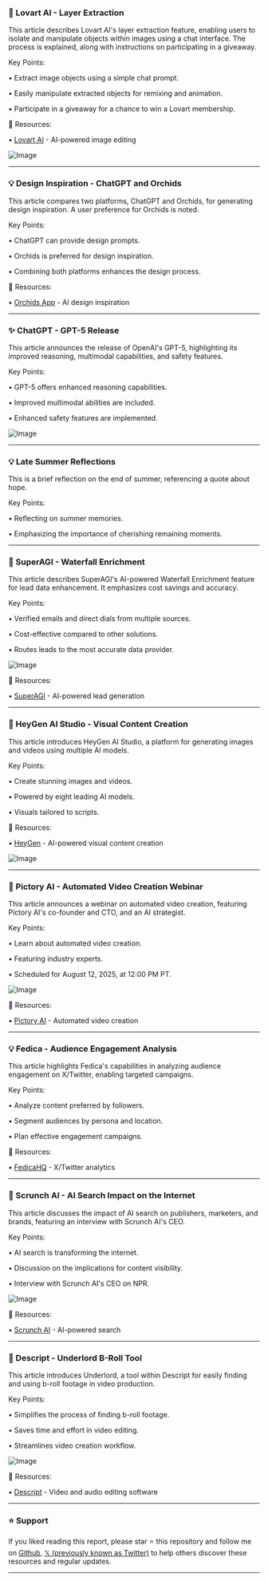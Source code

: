 ### 🤖 Lovart AI - Layer Extraction

This article describes Lovart AI's layer extraction feature, enabling users to isolate and manipulate objects within images using a chat interface.  The process is explained, along with instructions on participating in a giveaway.

Key Points:

• Extract image objects using a simple chat prompt.


• Easily manipulate extracted objects for remixing and animation.


• Participate in a giveaway for a chance to win a Lovart membership.



🔗 Resources:

• [Lovart AI](https://x.com/lovart_ai) - AI-powered image editing


![Image](https://pbs.twimg.com/amplify_video_thumb/1953924889750253569/img/8HUydx--p8ZQjm8s.jpg)


---

### 💡 Design Inspiration - ChatGPT and Orchids

This article compares two platforms, ChatGPT and Orchids, for generating design inspiration. A user preference for Orchids is noted.

Key Points:

• ChatGPT can provide design prompts.


• Orchids is preferred for design inspiration.


• Combining both platforms enhances the design process.



🔗 Resources:

• [Orchids App](https://x.com/orchidsapp) - AI design inspiration


---

### ✨ ChatGPT - GPT-5 Release

This article announces the release of OpenAI's GPT-5, highlighting its improved reasoning, multimodal capabilities, and safety features.

Key Points:

• GPT-5 offers enhanced reasoning capabilities.


• Improved multimodal abilities are included.


• Enhanced safety features are implemented.



![Image](https://pbs.twimg.com/media/Gx2yIu1WkAAlmGX?format=jpg&name=small)


---

### 💡 Late Summer Reflections

This is a brief reflection on the end of summer, referencing a quote about hope.

Key Points:

• Reflecting on summer memories.


• Emphasizing the importance of cherishing remaining moments.



---

### 🤖 SuperAGI - Waterfall Enrichment

This article describes SuperAGI's AI-powered Waterfall Enrichment feature for lead data enhancement.  It emphasizes cost savings and accuracy.

Key Points:

• Verified emails and direct dials from multiple sources.


• Cost-effective compared to other solutions.


• Routes leads to the most accurate data provider.



![Image](https://pbs.twimg.com/media/GxwrbHqW4AEmSoO?format=jpg&name=small)

🔗 Resources:

• [SuperAGI](https://x.com/_superAGI) - AI-powered lead generation


---

### 🚀 HeyGen AI Studio - Visual Content Creation

This article introduces HeyGen AI Studio, a platform for generating images and videos using multiple AI models.

Key Points:

• Create stunning images and videos.


• Powered by eight leading AI models.


• Visuals tailored to scripts.


🔗 Resources:

• [HeyGen](https://x.com/HeyGen_Official) - AI-powered visual content creation


![Image](https://pbs.twimg.com/amplify_video_thumb/1953480974882504704/img/RJUbtTsiUPCXCANc.jpg)


---

### 🚀 Pictory AI - Automated Video Creation Webinar

This article announces a webinar on automated video creation, featuring Pictory AI's co-founder and CTO, and an AI strategist.

Key Points:

• Learn about automated video creation.


• Featuring industry experts.


• Scheduled for August 12, 2025, at 12:00 PM PT.



![Image](https://pbs.twimg.com/media/Gxr_M89WEAA-8JA?format=jpg&name=small)

🔗 Resources:

• [Pictory AI](https://x.com/pictoryai) - Automated video creation


---

### 💡 Fedica - Audience Engagement Analysis

This article highlights Fedica's capabilities in analyzing audience engagement on X/Twitter, enabling targeted campaigns.


Key Points:

• Analyze content preferred by followers.


• Segment audiences by persona and location.


• Plan effective engagement campaigns.



🔗 Resources:

• [FedicaHQ](https://x.com/FedicaHQ) - X/Twitter analytics


---

### 🤖 Scrunch AI - AI Search Impact on the Internet

This article discusses the impact of AI search on publishers, marketers, and brands, featuring an interview with Scrunch AI's CEO.

Key Points:

• AI search is transforming the internet.


• Discussion on the implications for content visibility.


• Interview with Scrunch AI's CEO on NPR.


![Image](https://pbs.twimg.com/media/Gxr1unMXEAAkoPz?format=png&name=small)

🔗 Resources:

• [Scrunch AI](https://x.com/ScrunchAI) - AI-powered search


---

### 🚀 Descript - Underlord B-Roll Tool

This article introduces Underlord, a tool within Descript for easily finding and using b-roll footage in video production.

Key Points:

• Simplifies the process of finding b-roll footage.


• Saves time and effort in video editing.


• Streamlines video creation workflow.



![Image](https://pbs.twimg.com/amplify_video_thumb/1953140103036936192/img/45t6fM-BExcE20i4.jpg)

🔗 Resources:

• [Descript](https://x.com/DescriptApp) - Video and audio editing software


---

### ⭐️ Support

If you liked reading this report, please star ⭐️ this repository and follow me on [Github](https://github.com/Drix10), [𝕏 (previously known as Twitter)](https://x.com/DRIX_10_) to help others discover these resources and regular updates.

---